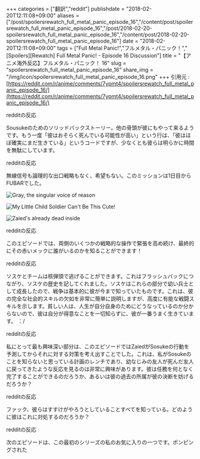 +++
categories = ["翻訳","reddit"]
publishdate = "2018-02-20T12:11:08+09:00"
aliases = ["/post/spoilersrewatch_full_metal_panic_episode_16","/content/post/spoilersrewatch_full_metal_panic_episode_16","/post/2018-02-20-spoilersrewatch_full_metal_panic_episode_16","/content/post/2018-02-20-spoilersrewatch_full_metal_panic_episode_16"]
date = "2018-02-20T12:11:08+09:00"
tags = ["Full Metal Panic!","フルメタル・パニック！","[Spoilers][Rewatch] Full Metal Panic! - Episode 16 Discussion"]
title = "【アニメ海外反応】フルメタル・パニック！ 16"
slug = "spoilersrewatch_full_metal_panic_episode_16"
share_img = "/img/icon/spoilersrewatch_full_metal_panic_episode_16.png"
+++
引用元 : [https://reddit.com/r/anime/comments/7ypmt4/spoilersrewatch_full_metal_panic_episode_16/](https://reddit.com/r/anime/comments/7ypmt4/spoilersrewatch_full_metal_panic_episode_16/)

<p><span class="reddit-comment">redditの反応</span></p>Sousukeのためのソリッドバックストーリー。他の骨頭が彼にもやって来るようです。もう一度「彼はおそらく死んでいる可能性が高い」という行は、「彼はほぼ確実にまだ生きている」というコードですが、少なくとも彼らは明らかに時間を無駄にしています。

<p><span class="reddit-comment">redditの反応</span></p>無線信号も論理的​​な出口戦略もなく、希望もない。このミッションは1日目からFUBARでした。

![Gray, the singular voice of reason](https://i.imgur.com/KnQLN9h.png)

![My Little Child Soldier Can't Be This Cute!](https://i.imgur.com/AuJiDcL.png)

![Zaied's already dead inside](https://i.imgur.com/mjglhP1.png)

<p><span class="reddit-comment">redditの反応</span></p>このエピソードでは、両側のいくつかの戦略的な操作で緊張を高め続け、最終的にその赤いメックに誰がいるのかを知ることができます！

<p><span class="reddit-comment">redditの反応</span></p>ソスケとチームは核弾頭で逃げることができます。これはフラッシュバックにつながり、ソスケの歴史を記してくれました。ソスケはこれらの部分で幼い兵士として成長したので、戦争は基本的に彼が今まで知っていたものです。これは、彼の完全な社会的スキルの欠如を非常に簡単に説明しますが、高度に有能な戦闘スキルを示します。貧しい人は、人生が自分自身のためにどうなっているのか分からないので、彼は自分が得意なことを一切知らずに、彼が一番うまく生きています。 ：/

<p><span class="reddit-comment">redditの反応</span></p>私にとって最も興味深い部分は、このエピソードではZaiedがSosukeの行動を予測してからそれに対する対策を考え出すことでした。これは、私がSosukeのことを知らないと思っている計画のレンチであり、幼なじみの友人が死んだ友人に戻ってきたような反応を見るのは非常に興味があります。彼は任務を何となく完了することができるのだろうか、あるいは彼の過去の所属が彼の決断を妨げるだろうか？

<p><span class="reddit-comment">redditの反応</span></p>ファック、彼らはすすけがやろうとしていることすべてを知っている。どのように彼はこれに対処するのだろうか？

<p><span class="reddit-comment">redditの反応</span></p>次のエピソードは、この最初のシリーズの私のお気に入りの一つです。ポンピングされた
